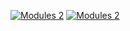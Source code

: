 [![Modules 2](https://user-images.githubusercontent.com/25294569/63636551-7357ff00-c679-11e9-8c01-b9a1a4162f6e.gif)](http://the-guild.dev/)
[![Modules 2](https://www.dropbox.com/s/pgczw5vfvlsi9ri/Connnected.gif)](http://the-guild.dev/)
